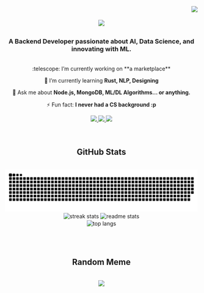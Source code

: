 <img
  align="right"
  src="https://visitor-badge.laobi.icu/badge?page_id=itsamziii.itsamziii"
/>

<h1 align="center">
  <img
    src="https://readme-typing-svg.herokuapp.com/?font=Fira+Code&weight=600&size=35%C2%A2er=true&vCenter=true&center=true&width=500&height=70&duration=3000&lines=Hey+There!+%F0%9F%99%8B%E2%80%8D%E2%99%82%EF%B8%8F;+I%27m+Amaan+a.k.a+Amziii!;"
  />
</h1>

<h3 align="center">
  A Backend Developer passionate about AI, Data Science, and innovating with ML.
</h3>

<br />

<div align="center">
  :telescope: I’m currently working on **a marketplace**
  
  :seedling: I’m currently learning **Rust, NLP, Designing** 
  
  :speech_balloon: Ask me about **Node.js, MongoDB, ML/DL Algorithms... or anything.** 
  
  :zap: Fun fact: **I never had a CS background :p**
</div>

<div align="center">
  <a
    href="https://www.linkedin.com/in/mohammad-amaan-791bb6b7/"
    target="_blank"
  >
    <img
      src="https://img.shields.io/badge/LinkedIn-0077B5?style=for-the-badge&logo=linkedin&logoColor=white"
      target="_blank"
    />
  </a>
  <a href="https://www.kaggle.com/ItsAmziii" target="_blank">
    <img
      src="https://img.shields.io/badge/Kaggle-ffffff?style=for-the-badge&logo=kaggle&logoColor=blue"
      target="_blank"
    />
  </a>
  <a href="https://discordapp.com/users/752841321303244941" target="_blank">
    <img
      src="https://img.shields.io/badge/Discord-738ADB?style=for-the-badge&logo=discord&logoColor=white"
      target="_blank"
    />
  </a>
</div>

<br />
<br />

<div align="center">
  <h2>GitHub Stats</h2>
  <br />
  <img
    alt="snakey"
    src="https://raw.githubusercontent.com/itsamziii/itsamziii/output/github-contribution-grid-snake.svg"
  />
  <br />
  <div align="center">
    <img
      width="390"
      src="https://github-readme-streak-stats-itsamziii.vercel.app/?user=itsamziii&count_private=true&theme=react&border_radius=10"
      alt="streak stats"
    />
    <img
      width="390"
      src="https://github-readme-stats-itsamziii.vercel.app/api?username=itsamziii&count_private=true&show_icons=true&theme=react&rank_icon=github&border_radius=10"
      alt="readme stats"
    />
    <br />
    <img
      width="325"
      align="center"
      src="https://github-readme-stats-itsamziii.vercel.app/api/top-langs/?username=salesp07&hide=HTML&langs_count=8&layout=compact&theme=react&border_radius=10&size_weight=0.5&count_weight=0.5&exclude_repo=github-readme-stats"
      alt="top langs"
    />
  </div>
  <br />
</div>

<br />
<br />

<div align="center">
  <h2>Random Meme</h2>
  <br />
  <img src="https://randommeme-five.vercel.app/" style="height: 400px" />
</div>
